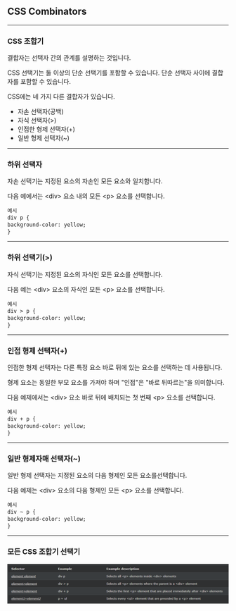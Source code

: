 ## CSS Combinators

---

### CSS 조합기

결합자는 선택자 간의 관계를 설명하는 것입니다.

CSS 선택기는 둘 이상의 단순 선택기를 포함할 수 있습니다. 단순 선택자 사이에 결합자를 포함할 수 있습니다.

CSS에는 네 가지 다른 결합자가 있습니다.

- 자손 선택자(공백)
- 자식 선택자(>)
- 인접한 형제 선택자(+)
- 일반 형제 선택자(~)

---

### 하위 선택자

자손 선택기는 지정된 요소의 자손인 모든 요소와 일치합니다.

다음 예에서는 \<div> 요소 내의 모든 \<p> 요소를 선택합니다.

    예시
    div p {
    background-color: yellow;
    }

---

### 하위 선택기(>)

자식 선택기는 지정된 요소의 자식인 모든 요소를 ​​선택합니다.

다음 예는 \<div> 요소의 자식인 모든 \<p> 요소를 선택합니다.

    예시
    div > p {
    background-color: yellow;
    }

---

### 인접 형제 선택자(+)

인접한 형제 선택자는 다른 특정 요소 바로 뒤에 있는 요소를 선택하는 데 사용됩니다.

형제 요소는 동일한 부모 요소를 가져야 하며 "인접"은 "바로 뒤따르는"을 의미합니다.

다음 예제에서는 \<div> 요소 바로 뒤에 배치되는 첫 번째 \<p> 요소를 선택합니다.

    예시
    div + p {
    background-color: yellow;
    }

---

### 일반 형제자매 선택자(~)

일반 형제 선택자는 지정된 요소의 다음 형제인 모든 요소를 ​​선택합니다.

다음 예제는 \<div> 요소의 다음 형제인 모든 \<p> 요소를 선택합니다.

    예시
    div ~ p {
    background-color: yellow;
    }

---

### 모든 CSS 조합기 선택기

<img src='./img/css_combinators.png'>
